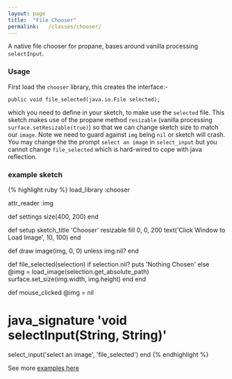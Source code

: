 ```yaml
---
layout: page
title:  "File Chooser"
permalink:   /classes/chooser/
---
```


A native file chooser for propane, bases around vanilla processing `selectInput`.

### Usage ###

First load the `chooser` library, this creates the interface:-

`public void file_selected(java.io.File selected);` 

which you need to define in your sketch, to make use the `selected` file. This sketch makes use of the propane method `resizable` (vanilla processing `surface.setResizable(true)`) so that we can change sketch size to match our `image`. Note we need to guard against `img` being `nil` or sketch will crash. You may change the the prompt `select an image` in `select_input` but you cannot change `file_selected` which is hard-wired to cope with java reflection. 

### example sketch ###
{% highlight ruby %}
load_library :chooser

attr_reader :img

def settings
  size(400, 200)
end

def setup
  sketch_title 'Chooser'
  resizable
  fill 0, 0, 200
  text('Click Window to Load Image', 10, 100)
end

def draw
  image(img, 0, 0) unless img.nil?
end

def file_selected(selection)
  if selection.nil?
    puts 'Nothing Chosen'
  else
    @img = load_image(selection.get_absolute_path)
    surface.set_size(img.width, img.height)
  end
end

def mouse_clicked
  @img = nil
  # java_signature 'void selectInput(String, String)'
  select_input('select an image', 'file_selected')
end
{% endhighlight %}

See more [examples here][examples]

[examples]:https://github.com/ruby-processing/propane-examples/tree/master/processing_app/library/file_chooser
